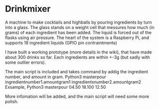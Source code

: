 # Drinkmixer
A machine to make cocktails and highballs by pouring ingredients by turn into a glass. 
The glass stands on a weight cell that messures how much (in grams) of each ingredient has been added.
The liquid is forced out of the flasks using air pressure.
The heart of the system is a Raspberry Pi, and supports 18 ingredient liquids (GPIO pin contraintments)

I have built a working prototype (more details in the wiki), that have made about 300 drinks so far.
Each ingredients are within +-3g (but sadly with some outlier errors).

The main script is included and takes command by addig the ingredient number, and amount in gram.
Python3 masterpour ingredientnumber1.amountgram1 ingredientsnumber2.amountgram2
Exsample, Python3 masterpour 04.50 18.100 12.50

More infomation will be added, and the main script will need some more polish.
